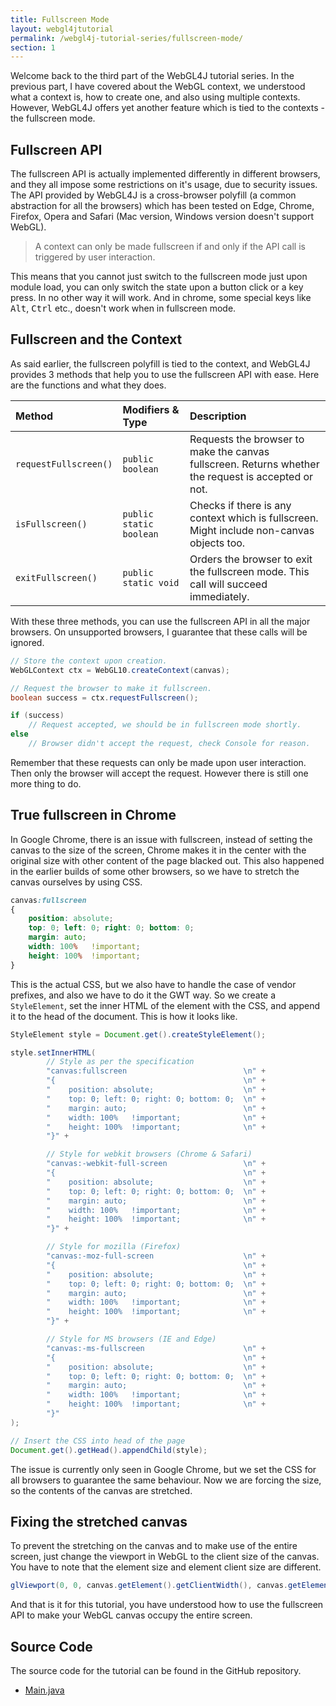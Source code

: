 ```yaml
---
title: Fullscreen Mode
layout: webgl4jtutorial
permalink: /webgl4j-tutorial-series/fullscreen-mode/
section: 1
---
```


Welcome back to the third part of the WebGL4J tutorial series. In the previous part, I have covered about the WebGL context, we understood what a context is, how to create one, and also using multiple contexts. However, WebGL4J offers yet another feature which is tied to the contexts - the fullscreen mode.

## Fullscreen API

The fullscreen API is actually implemented differently in different browsers, and they all impose some restrictions on it's usage, due to security issues. The API provided by WebGL4J is a cross-browser polyfill (a common abstraction for all the browsers) which has been tested on Edge, Chrome, Firefox, Opera and Safari (Mac version, Windows version doesn't support WebGL).

> A context can only be made fullscreen if and only if the API call is triggered by user interaction.

This means that you cannot just switch to the fullscreen mode just upon module load, you can only switch the state upon a button click or a key press. In no other way it will work. And in chrome, some special keys like <kbd>Alt</kbd>, <kbd>Ctrl</kbd> etc., doesn't work when in fullscreen mode.

## Fullscreen and the Context

As said earlier, the fullscreen polyfill is tied to the context, and WebGL4J provides 3 methods that help you to use the fullscreen API with ease. Here are the functions and what they does.

| Method                | Modifiers & Type        | Description                                  |
|:----------------------|:------------------------|:---------------------------------------------|
| `requestFullscreen()` | `public boolean`        | Requests the browser to make the canvas fullscreen. Returns whether the request is accepted or not. |
| `isFullscreen()`      | `public static boolean` | Checks if there is any context which is fullscreen. Might include non-canvas objects too. |
| `exitFullscreen()`    | `public static void`    | Orders the browser to exit the fullscreen mode. This call will succeed immediately.    |

With these three methods, you can use the fullscreen API in all the major browsers. On unsupported browsers, I guarantee that these calls will be ignored.

~~~java
// Store the context upon creation.
WebGLContext ctx = WebGL10.createContext(canvas);

// Request the browser to make it fullscreen.
boolean success = ctx.requestFullscreen();

if (success)
    // Request accepted, we should be in fullscreen mode shortly.
else
    // Browser didn't accept the request, check Console for reason.
~~~

Remember that these requests can only be made upon user interaction. Then only the browser will accept the request. However there is still one more thing to do.

## True fullscreen in Chrome

In Google Chrome, there is an issue with fullscreen, instead of setting the canvas to the size of the screen, Chrome makes it in the center with the original size with other content of the page blacked out. This also happened in the earlier builds of some other browsers, so we have to stretch the canvas ourselves by using CSS.

~~~css
canvas:fullscreen
{
    position: absolute;
    top: 0; left: 0; right: 0; bottom: 0;
    margin: auto;
    width: 100%   !important;
    height: 100%  !important;
}
~~~

This is the actual CSS, but we also have to handle the case of vendor prefixes, and also we have to do it the GWT way. So we create a `StyleElement`, set the inner HTML of the element with the CSS, and append it to the head of the document. This is how it looks like.

~~~java
StyleElement style = Document.get().createStyleElement();

style.setInnerHTML(
        // Style as per the specification
        "canvas:fullscreen                          \n" +
        "{                                          \n" +
        "    position: absolute;                    \n" +
        "    top: 0; left: 0; right: 0; bottom: 0;  \n" +
        "    margin: auto;                          \n" +
        "    width: 100%   !important;              \n" +
        "    height: 100%  !important;              \n" +
        "}" +

        // Style for webkit browsers (Chrome & Safari)
        "canvas:-webkit-full-screen                 \n" +
        "{                                          \n" +
        "    position: absolute;                    \n" +
        "    top: 0; left: 0; right: 0; bottom: 0;  \n" +
        "    margin: auto;                          \n" +
        "    width: 100%   !important;              \n" +
        "    height: 100%  !important;              \n" +
        "}" +

        // Style for mozilla (Firefox)
        "canvas:-moz-full-screen                    \n" +
        "{                                          \n" +
        "    position: absolute;                    \n" +
        "    top: 0; left: 0; right: 0; bottom: 0;  \n" +
        "    margin: auto;                          \n" +
        "    width: 100%   !important;              \n" +
        "    height: 100%  !important;              \n" +
        "}" +

        // Style for MS browsers (IE and Edge)
        "canvas:-ms-fullscreen                      \n" +
        "{                                          \n" +
        "    position: absolute;                    \n" +
        "    top: 0; left: 0; right: 0; bottom: 0;  \n" +
        "    margin: auto;                          \n" +
        "    width: 100%   !important;              \n" +
        "    height: 100%  !important;              \n" +
        "}"
);

// Insert the CSS into head of the page
Document.get().getHead().appendChild(style);
~~~

The issue is currently only seen in Google Chrome, but we set the CSS for all browsers to guarantee the same behaviour. Now we are forcing the size, so the contents of the canvas are stretched.

## Fixing the stretched canvas

To prevent the stretching on the canvas and to make use of the entire screen, just change the viewport in WebGL to the client size of the canvas. You have to note that the element size and element client size are different.

~~~java
glViewport(0, 0, canvas.getElement().getClientWidth(), canvas.getElement().getClientHeight());
~~~

And that is it for this tutorial, you have understood how to use the fullscreen API to make your WebGL canvas occupy the entire screen.

## Source Code

The source code for the tutorial can be found in the GitHub repository.

  - [Main.java](https://github.com/sriharshachilakapati/WebGL4J-Tutorial-Series/blob/ad768f8932f1a64692df9aa09592145136d333c9/src/main/java/com/shc/tutorial/webgl4j/client/Main.java)
